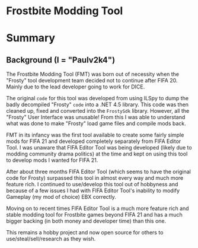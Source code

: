 # Frostbite Modding Tool

# Summary

## Background (I = "Paulv2k4")
The Frostbite Modding Tool (FMT) was born out of necessity when the "Frosty" tool development team decided not to continue after FIFA 20. Mainly due to the lead developer going to work for DICE.

The original `code` for this tool was developed from using ILSpy to dump the badly decompiled "Frosty" `code` into a .NET 4.5 library. 
This code was then cleaned up, fixed and converted into the `FrostySdk` library. However, all the "Frosty" User Interface was unusable!
From this I was able to understand what was done to make "Frosty" load game files and compile mods back.

FMT in its infancy was the first tool available to create some fairly simple mods for FIFA 21 and developed completely separately from FIFA Editor Tool. 
I was unaware that FIFA Editor Tool was being developed (likely due to modding community drama politics) at the time and kept on using this tool to develop mods I wanted for FIFA 21. 

After about three months FIFA Editor Tool (which seems to have the original code for Frosty) surpassed this tool in almost every way and much more feature rich. 
I continued to use/develop this tool out of hobbyness and because of a few issues I had with FIFA Editor Tool's inability to modify Gameplay (my mod of choice) EBX correctly. 

Moving on to recent times FIFA Editor Tool is a much more feature rich and stable modding tool for Frostbite games beyond FIFA 21 and has a much bigger backing (in both money and developer time) than this one. 

This remains a hobby project and now open source for others to use/steal/sell/research as they wish.
